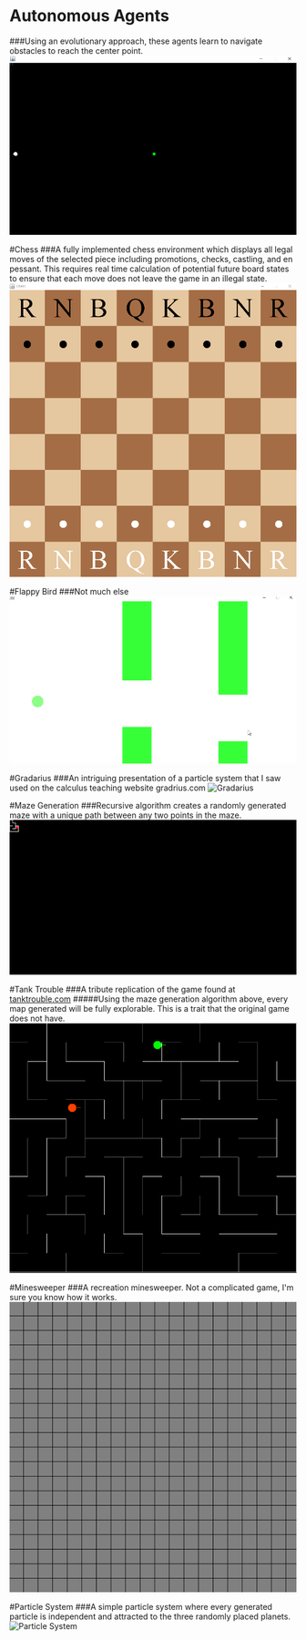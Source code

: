 # Autonomous Agents
###Using an evolutionary approach, these agents learn to navigate obstacles to reach the center point.
![Agents](demos/autonomous_agents.gif)

#Chess
###A fully implemented chess environment which displays all legal moves of the selected piece including promotions, checks, castling, and en pessant. This requires real time calculation of potential future board states to ensure that each move does not leave the game in an illegal state.
![Chess](demos/chess.gif)

#Flappy Bird
###Not much else
![Flappy Bird](demos/flappy_bird.gif)

#Gradarius
###An intriguing presentation of a particle system that I saw used on the calculus teaching website gradrius.com
![Gradarius](demos/gradarius.gif)

#Maze Generation
###Recursive algorithm creates a randomly generated maze with a unique path between any two points in the maze.
![Maze](demos/maze_generation.gif)

#Tank Trouble
###A tribute replication of the game found at [tanktrouble.com](https://tanktrouble.com/)
#####Using the maze generation algorithm above, every map generated will be fully explorable. This is a trait that the original game does not have.
![Tank Trouble](demos/tank_trouble.gif)

#Minesweeper
###A recreation minesweeper. Not a complicated game, I'm sure you know how it works. 
![Minesweeper](demos/minesweeper.gif)

#Particle System
###A simple particle system where every generated particle is independent and attracted to the three randomly placed planets.
![Particle System](demos/particle_system.gif)